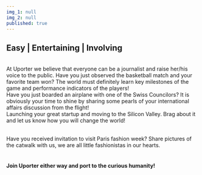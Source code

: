 ```yaml
---
img_1: null
img_2: null
published: true
---
```


## Easy | Entertaining | Involving
<br>
At Uporter we believe that everyone can be a journalist and raise her/his voice to the public.
Have you just observed the basketball match and your favorite team won? The world must definitely learn key milestones of the game and performance indicators of the players!  
<br>
Have you just boarded an airplane with one of the Swiss Councilors? It is obviously your time to shine by sharing some pearls of your international affairs discussion from the flight!

<br>
Launching your great startup and moving to the Silicon Valley. Brag about it and let us know how you will change the world!

<br> Have you received invitation to visit Paris fashion week? Share pictures of the catwalk with us, we are all little fashionistas in our hearts.  
<br>
#### Join Uporter either way and port to the curious humanity!
